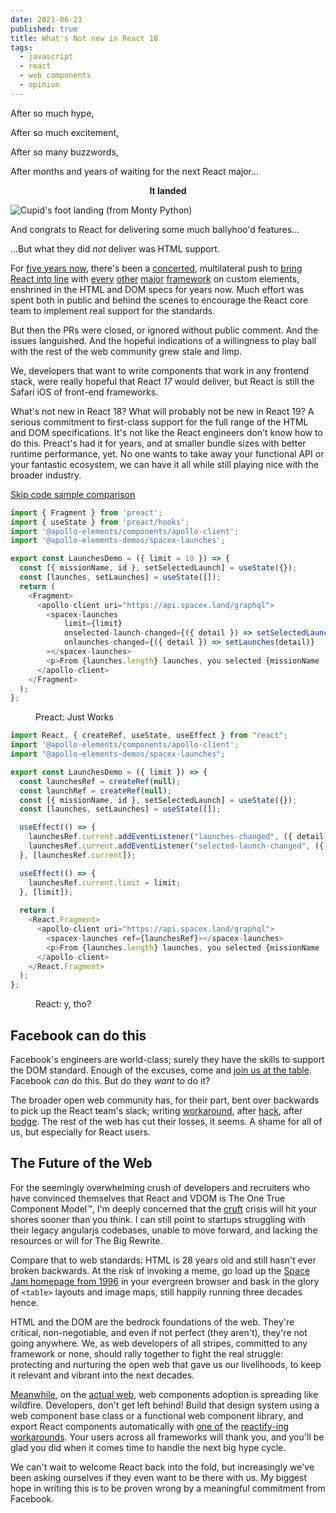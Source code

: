 ```yaml
---
date: 2021-06-23
published: true
title: What's Not new in React 18
tags:
  - javascript
  - react
  - web components
  - opinion
---
```

After so much hype,

After so much excitement,

After so many buzzwords,

After months and years of waiting for the next React major...

<center>

**It landed**

</center>

![Cupid's foot landing (from Monty Python)](https://dev-to-uploads.s3.amazonaws.com/uploads/articles/cpg8jzdr4u4xlubq2u70.jpg)

And congrats to React for delivering some much ballyhoo'd features...

...But what they did _not_ deliver was HTML support.

For [five years now](https://github.com/facebook/react/issues/11347), there's
been a [concerted](https://github.com/facebook/react/issues/4751), multilateral
push to [bring React into line](custom-elements-everywhere.com/#react) with
[every](https://custom-elements-everywhere.com/#angular)
[other](https://custom-elements-everywhere.com/#vue)
[major](https://custom-elements-everywhere.com/#svelte)
[framework](https://custom-elements-everywhere.com/#preact) on custom elements,
enshrined in the HTML and DOM specs for years now. Much effort was spent both
in public and behind the scenes to encourage the React core team to implement
real support for the standards.

But then the PRs were closed, or ignored without public comment. And the issues
languished. And the hopeful indications of a willingness to play ball with the
rest of the web community grew stale and limp. 

We, developers that want to write components that work in any frontend stack,
were really hopeful that React _17_ would deliver, but React is still the
Safari iOS of front-end frameworks.

What's not new in React 18? What will probably not be new in React 19? A
serious commitment to first-class support for the full range of the HTML and
DOM specifications. It's not like the React engineers don't know how to do
this. Preact's had it for years, and at smaller bundle sizes with better
runtime performance, yet. No one wants to take away your functional API or your
fantastic ecosystem, we can have it all while still playing nice with the
broader industry.

<a href="#facebook-can-do-this">Skip code sample comparison</a>

```js
import { Fragment } from 'preact';
import { useState } from 'preact/hooks';
import '@apollo-elements/components/apollo-client';
import '@apollo-elements-demos/spacex-launches';

export const LaunchesDemo = ({ limit = 10 }) => {
  const [{ missionName, id }, setSelectedLaunch] = useState({});
  const [launches, setLaunches] = useState([]);
  return (
    <Fragment>
      <apollo-client uri="https://api.spacex.land/graphql">
        <spacex-launches
            limit={limit}
            onselected-launch-changed={({ detail }) => setSelectedLaunch(detail)}
            onlaunches-changed={({ detail }) => setLaunches(detail)}
        ></spacex-launches>
        <p>From {launches.length} launches, you selected {missionName || 'nothing'}.</p>
      </apollo-client>
    </Fragment>
  );
};
```

<figure>
  <figcaption>Preact: Just Works</figcaption>
</figure>


```js
import React, { createRef, useState, useEffect } from "react";
import '@apollo-elements/components/apollo-client';
import "@apollo-elements-demos/spacex-launches";

export const LaunchesDemo = ({ limit }) => {
  const launchesRef = createRef(null);
  const launchRef = createRef(null);
  const [{ missionName, id }, setSelectedLaunch] = useState({});
  const [launches, setLaunches] = useState([]);

  useEffect(() => {
    launchesRef.current.addEventListener("launches-changed", ({ detail }) => setLaunches(detail));
    launchesRef.current.addEventListener("selected-launch-changed", ({ detail }) => setSelectedLaunch(detail));
  }, [launchesRef.current]);

  useEffect(() => {
    launchesRef.current.limit = limit;
  }, [limit]);
  
  return (
    <React.Fragment>
      <apollo-client uri="https://api.spacex.land/graphql">
        <spacex-launches ref={launchesRef}></spacex-launches>
        <p>From {launches.length} launches, you selected {missionName || "nothing"}.</p>
      </apollo-client>
    </React.Fragment>
  );
};
```

<figure>
  <figcaption>React: y, tho?</figcaption>
</figure>

## Facebook can do this

Facebook's engineers are world-class; surely they have the skills to support
the DOM standard. Enough of the excuses, come and [join us at the
table](https://www.w3.org/community/webcomponents/). Facebook _can_ do this.
But do they _want_ to do it?

The broader open web community has, for their part, bent over backwards to pick
up the React team's slack; writing
[workaround](https://github.com/tomivirkki/react-vaadin-components), after
[hack](https://github.com/SAP/ui5-webcomponents-react), after
[bodge](https://www.npmjs.com/package/@lit-labs/react). The rest of the web has
cut their losses, it seems. A shame for all of us, but especially for React
users.

## The Future of the Web

For the seemingly overwhelming crush of developers and recruiters who have
convinced themselves that React and VDOM is The One True Component Model™️, I'm
deeply concerned that the [cruft](https://www.wikiwand.com/en/Cruft) crisis
will hit your shores sooner than you think. I can still point to startups
struggling with their legacy angularjs codebases, unable to move forward, and
lacking the resources or will for The Big Rewrite.

Compare that to web standards: HTML is 28 years old and still hasn't ever
broken backwards. At the risk of invoking a meme, go load up the [Space Jam
homepage from 1996](https://www.spacejam.com/1996/) in your evergreen browser
and bask in the glory of `<table>` layouts and image maps, still happily
running three decades hence.

HTML and the DOM are the bedrock foundations of the web. They're critical,
non-negotiable, and even if not perfect (they aren't), they're not going
anywhere. We, as web developers of all stripes, committed to any framework or
none, should rally together to fight the real struggle: protecting and
nurturing the open web that gave us our livelihoods, to keep it relevant and
vibrant into the next decades.

[Meanwhile](https://arewebcomponentsathingyet.com/), on the [actual
web](https://www.chromestatus.com/metrics/feature/timeline/popularity/1689),
web components adoption is spreading like wildfire. Developers, don't get left
behind! Build that design system using a web component base class or a
functional web component library, and export React components automatically
with [one of](https://github.com/BBKolton/reactify-wc#readme) the [reactify-ing
workarounds](https://www.npmjs.com/package/@lit-labs/react). Your users across
all frameworks will thank you, and you'll be glad you did when it comes time to
handle the next big hype cycle.

We can't wait to welcome React back into the fold, but increasingly we've been
asking ourselves if they even want to be there with us. My biggest hope in
writing this is to be proven wrong by a meaningful commitment from Facebook.
